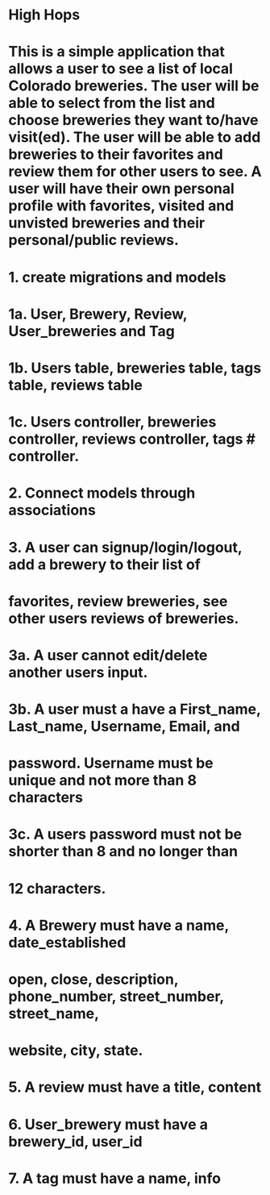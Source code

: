 # High Hops #

# This is a simple application that allows a user to see a list of local Colorado breweries. The user will be able to select from the list and choose breweries they want to/have visit(ed). The user will be able to add breweries to their favorites and review them for other users to see. A user will have their own personal profile with favorites, visited and unvisted breweries and their personal/public reviews.

# 1. create migrations and models
#   1a. User, Brewery, Review, User_breweries and Tag
#   1b. Users table, breweries table, tags table, reviews table
#   1c. Users controller, breweries controller, reviews controller, tags #       controller.


# 2. Connect models through associations

# 3. A user can signup/login/logout, add a brewery to their list of
#   favorites, review breweries, see other users reviews of breweries.
#   3a. A user cannot edit/delete another users input.
#   3b. A user must a have a First_name, Last_name, Username, Email, and 
#       password. Username must be unique and not more than 8 characters
#   3c. A users password must not be shorter than 8 and no longer than
#       12 characters.

# 4. A Brewery must have a name, date_established
#    open, close, description, phone_number, street_number, street_name,
#    website, city, state.

# 5. A review must have a title, content

# 6. User_brewery must have a brewery_id, user_id

# 7. A tag must have a name, info

